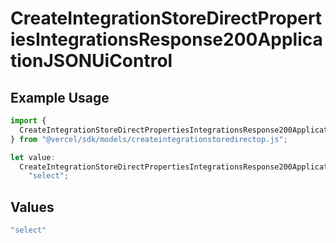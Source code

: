 # CreateIntegrationStoreDirectPropertiesIntegrationsResponse200ApplicationJSONUiControl

## Example Usage

```typescript
import {
  CreateIntegrationStoreDirectPropertiesIntegrationsResponse200ApplicationJSONUiControl,
} from "@vercel/sdk/models/createintegrationstoredirectop.js";

let value:
  CreateIntegrationStoreDirectPropertiesIntegrationsResponse200ApplicationJSONUiControl =
    "select";
```

## Values

```typescript
"select"
```